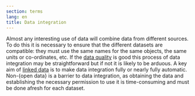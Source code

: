 ```yaml
---
section: terms
lang: en
title: Data integration
---
```


Almost any interesting use of data will combine data from different sources. To do this it is necessary to ensure that the different datasets are compatible: they must use the same names for the same objects, the same units or co-ordinates, etc. If the [data quality](/glossary/en/terms/data-quality/) is good this process of data integration may be straightforward but if not it is likely to be arduous. A key aim of [linked data](/glossary/en/terms/linked-data/) is to make data integration fully or nearly fully automatic. Non-{open data} is a barrier to data integration, as obtaining the data and establishing the necessary permission to use it is time-consuming and must be done afresh for each dataset.